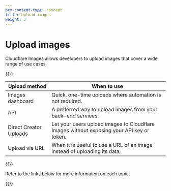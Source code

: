 ```yaml
---
pcx-content-type: concept
title: Upload images
weight: 3
---
```


# Upload images

Cloudflare Images allows developers to upload images that cover a wide range of use cases.

{{<table-wrap>}}

Upload method          | When to use
---------------------- | -----------
Images dashboard       | Quick, one-time uploads where automation is not required.
API                    | A preferred way to upload images from your back-end services.
Direct Creator Uploads | Let your users upload images to Cloudflare Images without exposing your API key or token.
Upload via URL         | When it is useful to use a URL of an image instead of uploading its data.

{{</table-wrap>}}

Refer to the links below for more information on each topic:

{{<directory-listing>}}
